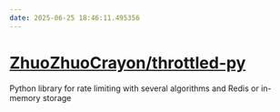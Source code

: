```yaml
---
date: 2025-06-25 18:46:11.495356
---
```


# [ZhuoZhuoCrayon/throttled-py](https://github.com/ZhuoZhuoCrayon/throttled-py)

Python library for rate limiting with several algorithms and Redis or in-memory storage